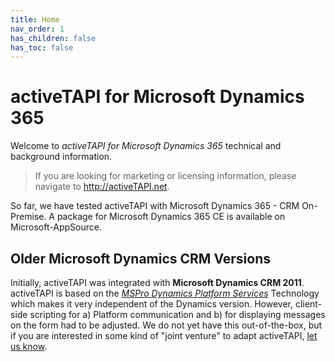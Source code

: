```yaml
---
title: Home
nav_order: 1
has_children: false
has_toc: false
---
```


# activeTAPI for Microsoft Dynamics 365

Welcome to *activeTAPI for Microsoft Dynamics 365* technical and background information.

> If you are looking for marketing or licensing information, 
> please navigate to http://activeTAPI.net.

So far, we have tested activeTAPI with Microsoft Dynamics 365 - CRM On-Premise. A package for Microsoft Dynamics 365 CE is available on Microsoft-AppSource.

## Older Microsoft Dynamics CRM Versions

Initially, activeTAPI was integrated with **Microsoft Dynamics CRM 2011**. activeTAPI is based on the [*MSPro Dynamics Platform Services*](servicePlatform/index.md) Technology which makes it very independent of the Dynamics version. However, client-side scripting for a) Platform communication and b) for displaying messages on the form had to be adjusted. We do not yet have this out-of-the-box, but if you are interested in some kind of "joint venture" to adapt activeTAPI, [let us know](mailto:msc@activeTAPI.net).